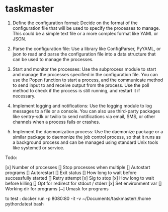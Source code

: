 # taskmaster

1. Define the configuration format: Decide on the format of the configuration file that will be used to specify the processes to manage. This could be a simple text file or a more complex format like YAML or JSON.

2. Parse the configuration file: Use a library like ConfigParser, PyYAML, or json to read and parse the configuration file into a data structure that can be used to manage the processes.

3. Start and monitor the processes: Use the subprocess module to start and manage the processes specified in the configuration file. You can use the Popen function to start a process, and the communicate method to send input to and receive output from the process. Use the poll method to check if the process is still running, and restart it if necessary.

4. Implement logging and notifications: Use the logging module to log messages to a file or a console. You can also use third-party packages like sentry-sdk or twilio to send notifications via email, SMS, or other channels when a process fails or crashes.

5. Implement the daemonization process: Use the daemonize package or a similar package to daemonize the job control process, so that it runs as a background process and can be managed using standard Unix tools like systemctl or service.

Todo:

[x] Number of processes
[] Stop processes when multiple
[] Autostart programs
[] Autorestart
[] Exit status
[] How long to wait before successfully started
[] Retry attempt
[x] Sig to stop
[x] How long to wait before killing
[] Opt for redirect for stdout / stderr
[x] Set environment var
[] Working dir for programs
[~] Umask for programs

to test : docker run -p 8080:80 -it -v ~/Documents/taskmaster/:/home python:latest bash
